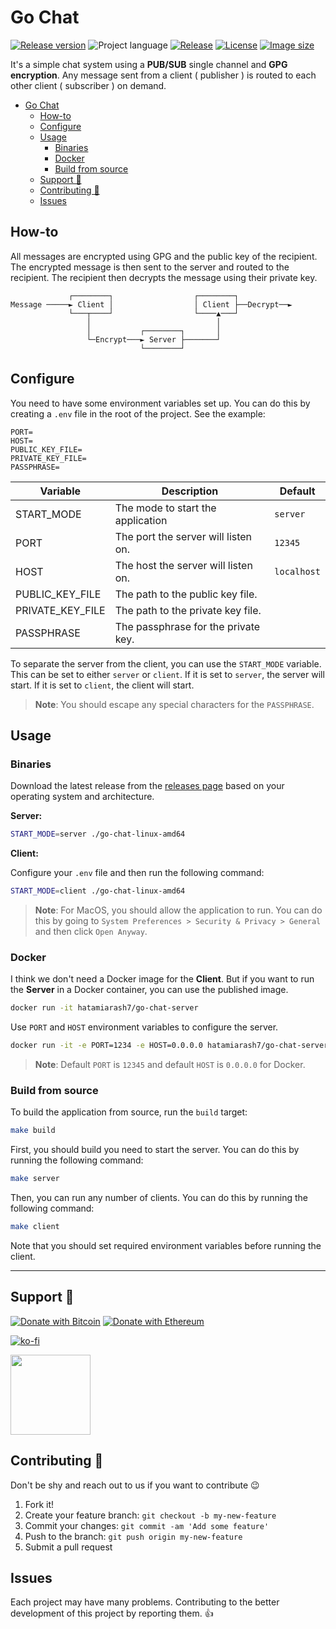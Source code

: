 # Go Chat

[![Release version][badge_release_version]][link_releases]
![Project language][badge_language]
[![Release][release_badge]][release_link]
[![License][badge_license]][link_license]
[![Image size][badge_size_latest]][link_docker_hub]

It's a simple chat system using a **PUB/SUB** single channel and **GPG encryption**. Any message sent from a client ( publisher ) is routed to each other client ( subscriber ) on demand.

- [Go Chat](#go-chat)
  - [How-to](#how-to)
  - [Configure](#configure)
  - [Usage](#usage)
    - [Binaries](#binaries)
    - [Docker](#docker)
    - [Build from source](#build-from-source)
  - [Support 💛](#support-)
  - [Contributing 🤝](#contributing-)
  - [Issues](#issues)

## How-to

All messages are encrypted using GPG and the public key of the recipient. The encrypted message is then sent to the server and routed to the recipient. The recipient then decrypts the message using their private key.

```text
             ┌────────┐                  ┌────────┐
Message ─────► Client │                  │ Client ├──Decrypt──►
             └───┬────┘                  └────▲───┘
                 │                            │
                 │           ┌────────┐       │
                 └─Encrypt───► Server ├───────┘
                             └────────┘
```

## Configure

You need to have some environment variables set up. You can do this by creating a `.env` file in the root of the project. See the example:

```env
PORT=
HOST=
PUBLIC_KEY_FILE=
PRIVATE_KEY_FILE=
PASSPHRASE=
```

| Variable         | Description                         | Default     |
| ---------------- | ----------------------------------- | ----------- |
| START_MODE       | The mode to start the application   | `server`    |
| PORT             | The port the server will listen on. | `12345`     |
| HOST             | The host the server will listen on. | `localhost` |
| PUBLIC_KEY_FILE  | The path to the public key file.    |             |
| PRIVATE_KEY_FILE | The path to the private key file.   |             |
| PASSPHRASE       | The passphrase for the private key. |             |

To separate the server from the client, you can use the `START_MODE` variable. This can be set to either `server` or `client`. If it is set to `server`, the server will start. If it is set to `client`, the client will start.

> **Note**: You should escape any special characters for the `PASSPHRASE`.

## Usage

### Binaries

Download the latest release from the [releases page](https://github.com/hatamiarash7/Go-Chat/releases/latest) based on your operating system and architecture.

**Server:**

```bash
START_MODE=server ./go-chat-linux-amd64
```

**Client:**

Configure your `.env` file and then run the following command:

```bash
START_MODE=client ./go-chat-linux-amd64
```

> **Note**: For MacOS, you should allow the application to run. You can do this by going to `System Preferences > Security & Privacy > General` and then click `Open Anyway`.

### Docker

I think we don't need a Docker image for the **Client**. But if you want to run the **Server** in a Docker container, you can use the published image.

```bash
docker run -it hatamiarash7/go-chat-server
```

Use `PORT` and `HOST` environment variables to configure the server.

```bash
docker run -it -e PORT=1234 -e HOST=0.0.0.0 hatamiarash7/go-chat-server
```

> **Note**: Default `PORT` is `12345` and default `HOST` is `0.0.0.0` for Docker.

### Build from source

To build the application from source, run the `build` target:

```bash
make build
```

First, you should build you need to start the server. You can do this by running the following command:

```bash
make server
```

Then, you can run any number of clients. You can do this by running the following command:

```bash
make client
```

Note that you should set required environment variables before running the client.

---

## Support 💛

[![Donate with Bitcoin](https://en.cryptobadges.io/badge/micro/bc1qmmh6vt366yzjt3grjxjjqynrrxs3frun8gnxrz)](https://en.cryptobadges.io/donate/bc1qmmh6vt366yzjt3grjxjjqynrrxs3frun8gnxrz) [![Donate with Ethereum](https://en.cryptobadges.io/badge/micro/0x0831bD72Ea8904B38Be9D6185Da2f930d6078094)](https://en.cryptobadges.io/donate/0x0831bD72Ea8904B38Be9D6185Da2f930d6078094)

[![ko-fi](https://www.ko-fi.com/img/githubbutton_sm.svg)](https://ko-fi.com/D1D1WGU9)

<div><a href="https://payping.ir/@hatamiarash7"><img src="https://cdn.payping.ir/statics/Payping-logo/Trust/blue.svg" height="128" width="128"></a></div>

## Contributing 🤝

Don't be shy and reach out to us if you want to contribute 😉

1. Fork it!
2. Create your feature branch: `git checkout -b my-new-feature`
3. Commit your changes: `git commit -am 'Add some feature'`
4. Push to the branch: `git push origin my-new-feature`
5. Submit a pull request

## Issues

Each project may have many problems. Contributing to the better development of this project by reporting them. 👍

[release_badge]: https://github.com/hatamiarash7/Go-Chat/actions/workflows/release.yaml/badge.svg
[release_link]: https://github.com/hatamiarash7/Go-Chat/actions/workflows/release.yaml
[link_license]: https://github.com/hatamiarash7/go-chat/blob/master/LICENSE
[badge_license]: https://img.shields.io/github/license/hatamiarash7/go-chat.svg?longCache=true
[badge_size_latest]: https://img.shields.io/docker/image-size/hatamiarash7/go-chat-server/latest?maxAge=30
[link_docker_hub]: https://hub.docker.com/r/hatamiarash7/go-chat-server/
[badge_release_version]: https://img.shields.io/github/release/hatamiarash7/go-chat.svg?maxAge=30&label=Release
[link_releases]: https://github.com/hatamiarash7/go-chat/releases
[badge_language]: https://img.shields.io/github/go-mod/go-version/hatamiarash7/go-chat?longCache=true

